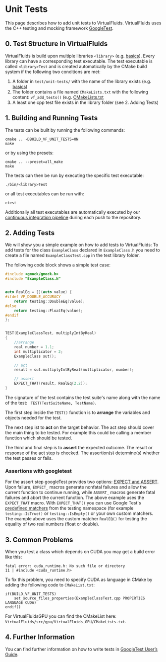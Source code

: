 <!-- SPDX-License-Identifier: GPL-3.0-or-later -->
<!-- SPDX-FileCopyrightText: Copyright © VirtualFluids Project contributors, see AUTHORS.md in root folder -->

# Unit Tests

This page describes how to add unit tests to VirtualFluids. VirtualFluids uses the C++ testing and mocking framework [GoogleTest](http://google.github.io/googletest/).

## 0. Test Structure in VirtualFluids

VirtualFluids is build upon multiple libraries `<library>` (e.g. [basics](https://git.rz.tu-bs.de/irmb/virtualfluids/-/tree/main/src/basics)). Every library can have a corresponding test executable. The test executable is called `<library>Test` and is created automatically by the CMake build system if the following two conditions are met:
1. A folder in `test/unit-tests/` with the name of the library exists (e.g. [basics](https://git.rz.tu-bs.de/irmb/virtualfluids/-/tree/main/test/unit-tests/basics))
2. The folder contains a file named `CMakeLists.txt` with the following content: `vf_add_tests()` (e.g. [CMakeLists.txt](https://git.rz.tu-bs.de/irmb/virtualfluids/-/blob/main/test/unit-tests/basics/CMakeLists.txt)
3. A least one cpp test file exists in the library folder (see 2. Adding Tests)

## 1. Building and Running Tests

The tests can be built by running the following commands:
```
cmake .. -DBUILD_VF_UNIT_TESTS=ON
make
```
or by using the presets:
```
cmake .. --preset=all_make
make
```


The tests can then be run by executing the specific test executable:
```
./bin/<library>Test
```
or all test executables can be run with:
```
ctest
```

Additionally all test executables are automatically executed by our [continuous integration pipeline](https://git.rz.tu-bs.de/irmb/virtualfluids/-/pipelines) during each push to the repository.

## 2. Adding Tests

We will show you a simple example on how to add tests to VirtualFluids:
To add tests for the class ```ExampleClass``` declared in ```ExampleClass.h``` you need to create a file named ```ExampleClassTest.cpp``` in the test library folder.

The following code block shows a simple test case:
```cpp
#include <gmock/gmock.h>
#include "ExampleClass.h"


auto RealEq = [](auto value) {
#ifdef VF_DOUBLE_ACCURACY
    return testing::DoubleEq(value);
#else
    return testing::FloatEq(value);
#endif
};


TEST(ExampleClassTest, multiplyIntByReal)
{
    //arrange
    real number = 1.1;
    int multiplicator = 2;
    ExampleClass sut();

    // act
    result = sut.multiplyIntByReal(multiplicator, number);

    // assert
    EXPECT_THAT(result, RealEq(2.2));
}
```

The signature of the test contains the test suite's name along with the name of the test: `` TEST(TestSuiteName, TestName)``.

The first step inside the ``TEST()`` function is to **arrange** the variables and objects needed for the test.

The next step ist to **act** on the target behavior. The act step should cover the main thing to be tested. For example this could be calling a member function which should be tested.

The third and final step is to **assert** the expected outcome. The result or response of the act step is checked. The assertion(s) determine(s) whether the test passes or fails.

### Assertions with googletest

For the assert step googleTest provides two options: [EXPECT and ASSERT](http://google.github.io/googletest/reference/assertions.html). Upon failure, `EXPECT_` macros generate nonfatal failures and allow the current function to continue running, while `ASSERT_` macros generate fatal failures and abort the current function. The above example uses the ``EXPECT_THAT`` macro. With ``EXPECT_THAT()``  you can use Google Test's [predefined matchers](http://google.github.io/googletest/reference/matchers.html) from the testing namespace (for example ``testing::IsTrue()`` or ``testing::IsEmpty()`` or your own custom matchers. The example above uses the custom matcher ``RealEQ()`` for testing the equality of two real numbers (float or double).



## 3. Common Problems

When you test a class which depends on CUDA you may get a build error like this:
```
fatal error: cuda_runtime.h: No such file or directory
11 | #include <cuda_runtime.h>
```

To fix this problem, you need to specify CUDA as language in CMake by adding the following code to ``CMakeList.txt``:
```
if(BUILD_VF_UNIT_TESTS)
    set_source_files_properties(ExampleClassTest.cpp PROPERTIES LANGUAGE CUDA)
endif()

```
For VirtualFluidsGPU you can find the CMakeList here: ``VirtualFluids/src/gpu/VirtualFluids_GPU/CMakeLists.txt``.

<!-- Gleiches Problm wie in Punkt 2. Running the Tests -->

## 4. Further Information

 You can find further information on how to write tests in [GoogleTest User’s Guide](http://google.github.io/googletest/).